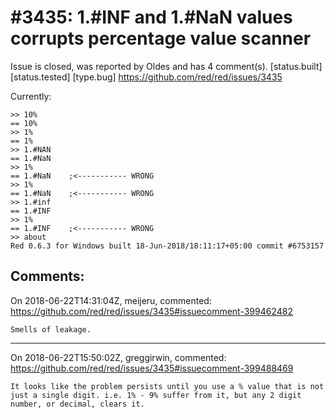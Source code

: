 
#3435: 1.#INF and 1.#NaN values corrupts percentage value scanner
================================================================================
Issue is closed, was reported by Oldes and has 4 comment(s).
[status.built] [status.tested] [type.bug]
<https://github.com/red/red/issues/3435>

Currently:
```
>> 10%
== 10%
>> 1%
== 1%
>> 1.#NAN
== 1.#NaN
>> 1%
== 1.#NaN    ;<----------- WRONG
>> 1%
== 1.#NaN    ;<----------- WRONG
>> 1.#inf
== 1.#INF
>> 1%
== 1.#INF    ;<----------- WRONG
>> about
Red 0.6.3 for Windows built 18-Jun-2018/18:11:17+05:00 commit #6753157
```


Comments:
--------------------------------------------------------------------------------

On 2018-06-22T14:31:04Z, meijeru, commented:
<https://github.com/red/red/issues/3435#issuecomment-399462482>

    Smells of leakage.

--------------------------------------------------------------------------------

On 2018-06-22T15:50:02Z, greggirwin, commented:
<https://github.com/red/red/issues/3435#issuecomment-399488469>

    It looks like the problem persists until you use a % value that is not just a single digit. i.e. 1% - 9% suffer from it, but any 2 digit number, or decimal, clears it.

